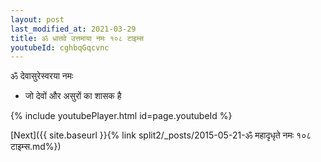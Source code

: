 ```yaml
---
layout: post
last_modified_at: 2021-03-29
title: ॐ धातवे उत्तमाया नमः १०८ टाइम्स
youtubeId: cghbqGqcvnc
---
```

 
 
 ॐ देवासुरेस्वरया नमः  
 
 -  जो देवों और असुरों का शासक है 
 
  
 
  
 
 
 
 
 
 


{% include youtubePlayer.html id=page.youtubeId %}
 
[Next]({{ site.baseurl }}{% link  split2/_posts/2015-05-21-ॐ महादृधृते नमः १०८ टाइम्स.md%})
 
